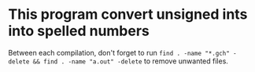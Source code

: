 # This program convert unsigned ints into spelled numbers

Between each compilation, don't forget to run  `find . -name "*.gch" -delete && find . -name "a.out" -delete` to remove unwanted files.
